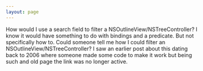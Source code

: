```yaml
---
layout: page
---
```


How would I use a search field to filter a NSOutlineView/NSTreeController? I know it would have something to do with bindings and a predicate. But not specifically how to. Could someone tell me how I could filter an NSOutlineView/NSTreeController?
I saw an earlier post about this dating back to 2006 where someone made some code to make it work but being such and old page the link was no longer active.
